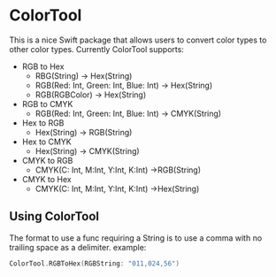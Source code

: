 # ColorTool
This is a nice Swift package that allows users to convert color types to other color types.
Currently ColorTool supports:
* RGB to Hex
    * RBG(String) -> Hex(String)
    * RGB(Red: Int, Green: Int, Blue: Int) -> Hex(String)
    * RGB(RGBColor) -> Hex(String)
* RGB to CMYK
    * RGB(Red: Int, Green: Int, Blue: Int) -> CMYK(String)
* Hex to RGB
    * Hex(String) -> RGB(String)
* Hex to CMYK
    * Hex(String) -> CMYK(String)
* CMYK to RGB
    * CMYK(C: Int, M:Int, Y:Int, K:Int) ->RGB(String)
* CMYK to Hex
    * CMYK(C: Int, M:Int, Y:Int, K:Int) ->Hex(String)

## Using ColorTool
The format to use a func requiring a String is to use a comma with no trailing space as a delimiter.
example:
```swift
ColorTool.RGBToHex(RGBString: "011,024,56")
```

